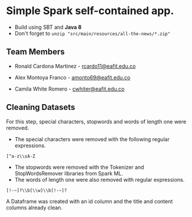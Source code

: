 # Simple Spark self-contained app.
* Build using SBT and **Java 8** 
* Don't forget to `unzip "src/main/resources/all-the-news/*.zip"`

## Team Members
* Ronald Cardona Martínez - rcardo11@eafit.edu.co

* Alex Montoya Franco - amonto69@eafit.edu.co

* Camila White Romero - cwhiter@eafit.edu.co


## Cleaning Datasets
For this step, special characters, stopwords and words of length one were removed.

* The special characters were removed with the following regular expressions.
```
[^a-z\\sA-Z
```

* The stopwords were removed with the Tokenizer and StopWordsRemover libraries from Spark ML.
* The words of length one were also removed with regular expressions.
```
[!-~]?\\b[\\w]\\b[!-~]?
```

A Dataframe was created with an id column and the title and content columns already clean. 
